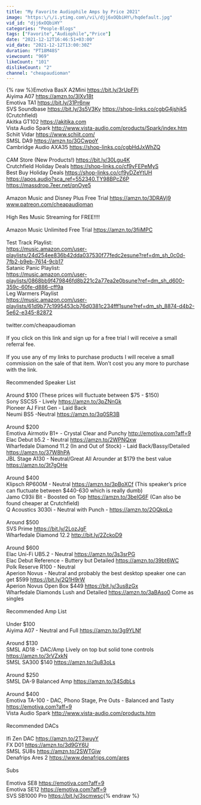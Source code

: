 ```yaml
---
title: "My Favorite Audiophile Amps by Price 2021"
image: "https:\/\/i.ytimg.com\/vi\/djj6xOQbiHY\/hqdefault.jpg"
vid_id: "djj6xOQbiHY"
categories: "People-Blogs"
tags: ["Favorite","Audiophile","Price"]
date: "2021-12-12T16:46:51+03:00"
vid_date: "2021-12-12T13:00:30Z"
duration: "PT18M48S"
viewcount: "969"
likeCount: "101"
dislikeCount: "2"
channel: "cheapaudioman"
---
```

{% raw %}Emotiva BasX A2Mini <a rel="nofollow" target="blank" href="https://bit.ly/3rUpFPi">https://bit.ly/3rUpFPi</a><br />Aiyima A07 <a rel="nofollow" target="blank" href="https://amzn.to/3lXv18t">https://amzn.to/3lXv18t</a><br />Emotiva TA1 <a rel="nofollow" target="blank" href="https://bit.ly/31Pr6nw">https://bit.ly/31Pr6nw</a><br />SVS Soundbase <a rel="nofollow" target="blank" href="https://bit.ly/3s5V3Ky">https://bit.ly/3s5V3Ky</a> <a rel="nofollow" target="blank" href="https://shop-links.co/cgbG4jshjk5">https://shop-links.co/cgbG4jshjk5</a> (Crutchfield)<br />Akitka GT102 <a rel="nofollow" target="blank" href="https://akitika.com">https://akitika.com</a> <br />Vista Audio Spark <a rel="nofollow" target="blank" href="http://www.vista-audio.com/products/Spark/index.htm">http://www.vista-audio.com/products/Spark/index.htm</a><br />Schiit Vidar <a rel="nofollow" target="blank" href="https://www.schiit.com/">https://www.schiit.com/</a><br />SMSL DA9 <a rel="nofollow" target="blank" href="https://amzn.to/3GCwpoY">https://amzn.to/3GCwpoY</a><br />Cambridge Audio AXA35 <a rel="nofollow" target="blank" href="https://shop-links.co/cgbHdJxWhZQ">https://shop-links.co/cgbHdJxWhZQ</a><br /><br />CAM Store (New Products!) <a rel="nofollow" target="blank" href="https://bit.ly/30Lgu4K">https://bit.ly/30Lgu4K</a><br />Crutchfield Holiday Deals <a rel="nofollow" target="blank" href="https://shop-links.co/cf9yFEPeMyS">https://shop-links.co/cf9yFEPeMyS</a><br />Best Buy Holiday Deals <a rel="nofollow" target="blank" href="https://shop-links.co/cf9yDZeYtUH">https://shop-links.co/cf9yDZeYtUH</a><br /><a rel="nofollow" target="blank" href="https://apos.audio?sca_ref=552340.TY98BPcZ6P">https://apos.audio?sca_ref=552340.TY98BPcZ6P</a><br /><a rel="nofollow" target="blank" href="https://massdrop.7eer.net/qnOye5">https://massdrop.7eer.net/qnOye5</a> <br /><br />Amazon Music and Disney Plus Free Trial <a rel="nofollow" target="blank" href="https://amzn.to/3DRAVj9">https://amzn.to/3DRAVj9</a><br />www.patreon.com/cheapaudioman<br /><br />High Res Music Streaming for FREE!!!!<br /><br />Amazon Music Unlimited Free Trial  <a rel="nofollow" target="blank" href="https://amzn.to/3fiiMPC">https://amzn.to/3fiiMPC</a><br /><br />Test Track Playlist: <br /><a rel="nofollow" target="blank" href="https://music.amazon.com/user-playlists/24d254ee836b42dda037530f77fedc2esune?ref=dm_sh_0c0d-7fb2-b9eb-7614-9cb17">https://music.amazon.com/user-playlists/24d254ee836b42dda037530f77fedc2esune?ref=dm_sh_0c0d-7fb2-b9eb-7614-9cb17</a><br />Satanic Panic Playlist:<br /><a rel="nofollow" target="blank" href="https://music.amazon.com/user-playlists/0868bb9f479846fd8b221c2a77ea2e0bsune?ref=dm_sh_d600-359c-60fe-d886-cff9a">https://music.amazon.com/user-playlists/0868bb9f479846fd8b221c2a77ea2e0bsune?ref=dm_sh_d600-359c-60fe-d886-cff9a</a><br />Leg Warmers Playlist<br /><a rel="nofollow" target="blank" href="https://music.amazon.com/user-playlists/61d9b77c1995453cb76d0381c234fff1sune?ref=dm_sh_8874-d4b2-5e62-e345-82872">https://music.amazon.com/user-playlists/61d9b77c1995453cb76d0381c234fff1sune?ref=dm_sh_8874-d4b2-5e62-e345-82872</a><br /><br />twitter.com/cheapaudioman<br /><br />If you click on this link and sign up for a free trial I will receive a small referral fee.  <br /><br />If you use any of my links to purchase products I will receive a small commission on the sale of that item.  Won’t cost you any more to purchase with the link.  <br /><br />Recommended Speaker List<br /><br />Around $100 (These prices will fluctuate between $75 - $150)<br />Sony SSCS5 - Lively <a rel="nofollow" target="blank" href="https://amzn.to/3pZNnGk">https://amzn.to/3pZNnGk</a> <br />Pioneer AJ First Gen - Laid Back<br />Neumi BS5 -Neutral <a rel="nofollow" target="blank" href="https://amzn.to/3q0SR3B">https://amzn.to/3q0SR3B</a><br /><br />Around $200<br />Emotiva Airmotiv B1+ - Crystal Clear and Punchy <a rel="nofollow" target="blank" href="http://emotiva.com?aff=9">http://emotiva.com?aff=9</a><br />Elac Debut b5.2 - Neutral <a rel="nofollow" target="blank" href="https://amzn.to/2WPNQxw">https://amzn.to/2WPNQxw</a> <br />Wharfedale Diamond 11.2 (In and Out of Stock) - Laid Back/Bassy/Detailed <a rel="nofollow" target="blank" href="https://amzn.to/37W8hPA">https://amzn.to/37W8hPA</a><br />JBL Stage A130 - Neutral/Great All Arounder at $179 the best value <a rel="nofollow" target="blank" href="https://amzn.to/3t7gOHe">https://amzn.to/3t7gOHe</a><br /><br />Around $400<br />Klipsch RP600M - Neutral <a rel="nofollow" target="blank" href="https://amzn.to/3pBoXCf">https://amzn.to/3pBoXCf</a> (This speaker’s price can fluctuate between $440-630 which is really dumb)<br />Jamo C93ii Bit - Boosted on Top  <a rel="nofollow" target="blank" href="https://amzn.to/3beIG6F">https://amzn.to/3beIG6F</a> (Can also be found cheaper at Crutchfield)<br />Q Acoustics 3030i - Neutral with Punch - <a rel="nofollow" target="blank" href="https://amzn.to/2OQkpLo">https://amzn.to/2OQkpLo</a><br /><br />Around $500<br />SVS Prime <a rel="nofollow" target="blank" href="https://bit.ly/2LozJgF">https://bit.ly/2LozJgF</a><br />Wharfedale Diamond 12.2 <a rel="nofollow" target="blank" href="http://bit.ly/2ZckoD9">http://bit.ly/2ZckoD9</a><br /><br />Around $600<br />Elac Uni-Fi UB5.2 - Neutral <a rel="nofollow" target="blank" href="https://amzn.to/3s3srPG">https://amzn.to/3s3srPG</a><br />Elac Debut Reference - Buttery but Detailed <a rel="nofollow" target="blank" href="https://amzn.to/39bt6WC">https://amzn.to/39bt6WC</a><br />Polk Reserve R100 - Neutral <br />Aperion Novus - Neutral and probably the best desktop speaker one can get $599 <a rel="nofollow" target="blank" href="https://bit.ly/2Q1H9rW">https://bit.ly/2Q1H9rW</a> <br />Aperion Novus Open Box $449 <a rel="nofollow" target="blank" href="https://bit.ly/3us8zGx">https://bit.ly/3us8zGx</a><br />Wharfedale Diamonds Lush and Detailed <a rel="nofollow" target="blank" href="https://amzn.to/3aBAso0">https://amzn.to/3aBAso0</a> Come as singles<br /><br />Recommended Amp List<br /><br />Under $100<br />Aiyima A07 - Neutral and Full <a rel="nofollow" target="blank" href="https://amzn.to/3g9YLNf">https://amzn.to/3g9YLNf</a><br /><br />Around $130<br />SMSL AD18 - DAC/Amp Lively on top but solid tone controls <a rel="nofollow" target="blank" href="https://amzn.to/3rVZxkN">https://amzn.to/3rVZxkN</a><br />SMSL SA300 $140 <a rel="nofollow" target="blank" href="https://amzn.to/3u83oLs">https://amzn.to/3u83oLs</a><br /><br />Around $250<br />SMSL DA-9 Balanced Amp <a rel="nofollow" target="blank" href="https://amzn.to/34SdbLs">https://amzn.to/34SdbLs</a><br /><br />Around $400<br />Emotiva TA-100 - DAC, Phono Stage, Pre Outs - Balanced and Tasty  <a rel="nofollow" target="blank" href="https://emotiva.com?aff=9">https://emotiva.com?aff=9</a><br />Vista Audio Spark <a rel="nofollow" target="blank" href="http://www.vista-audio.com/products.htm">http://www.vista-audio.com/products.htm</a><br /><br />Recommended DACs<br /><br />Ifi Zen DAC <a rel="nofollow" target="blank" href="https://amzn.to/2T3wuyY">https://amzn.to/2T3wuyY</a><br />FX D01 <a rel="nofollow" target="blank" href="https://amzn.to/3d9GY6U">https://amzn.to/3d9GY6U</a><br />SMSL SU8s <a rel="nofollow" target="blank" href="https://amzn.to/2SWTGiw">https://amzn.to/2SWTGiw</a><br />Denafrips Ares 2 <a rel="nofollow" target="blank" href="https://www.denafrips.com/ares">https://www.denafrips.com/ares</a><br /><br />Subs<br /><br />Emotiva SE8 <a rel="nofollow" target="blank" href="https://emotiva.com?aff=9">https://emotiva.com?aff=9</a><br />Emotiva SE12 <a rel="nofollow" target="blank" href="https://emotiva.com?aff=9">https://emotiva.com?aff=9</a><br />SVS SB1000 Pro <a rel="nofollow" target="blank" href="https://bit.ly/3scmwsc">https://bit.ly/3scmwsc</a>{% endraw %}
